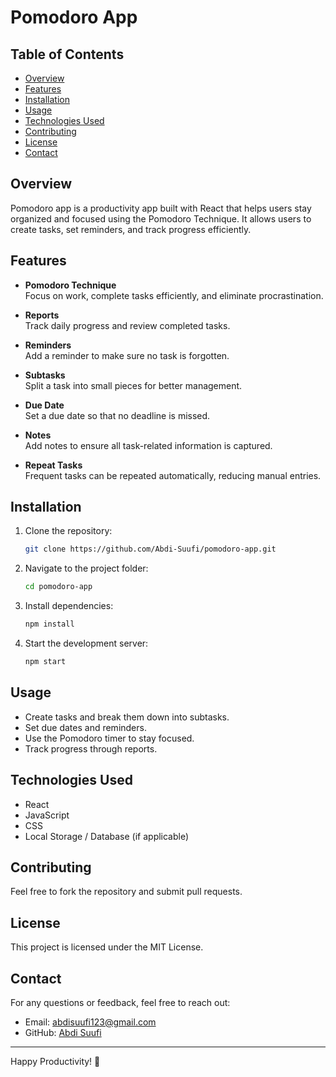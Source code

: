 # Pomodoro App

## Table of Contents
- [Overview](#overview)
- [Features](#features)
- [Installation](#installation)
- [Usage](#usage)
- [Technologies Used](#technologies-used)
- [Contributing](#contributing)
- [License](#license)
- [Contact](#contact)

## Overview
Pomodoro app is a productivity app built with React that helps users stay organized and focused using the Pomodoro Technique. It allows users to create tasks, set reminders, and track progress efficiently.

## Features

- **Pomodoro Technique**  
  Focus on work, complete tasks efficiently, and eliminate procrastination.

- **Reports**  
  Track daily progress and review completed tasks.
  
- **Reminders**  
  Add a reminder to make sure no task is forgotten.

- **Subtasks**  
  Split a task into small pieces for better management.

- **Due Date**  
  Set a due date so that no deadline is missed.

- **Notes**  
  Add notes to ensure all task-related information is captured.

- **Repeat Tasks**  
  Frequent tasks can be repeated automatically, reducing manual entries.

## Installation

1. Clone the repository:
   ```sh
   git clone https://github.com/Abdi-Suufi/pomodoro-app.git
   ```
2. Navigate to the project folder:
   ```sh
   cd pomodoro-app
   ```
3. Install dependencies:
   ```sh
   npm install
   ```
4. Start the development server:
   ```sh
   npm start
   ```

## Usage
- Create tasks and break them down into subtasks.
- Set due dates and reminders.
- Use the Pomodoro timer to stay focused.
- Track progress through reports.

## Technologies Used
- React
- JavaScript
- CSS
- Local Storage / Database (if applicable)

## Contributing
Feel free to fork the repository and submit pull requests.

## License
This project is licensed under the MIT License.

## Contact
For any questions or feedback, feel free to reach out:
- Email: abdisuufi123@gmail.com
- GitHub: [Abdi Suufi](https://github.com/Abdi-Suufi)

---
Happy Productivity! 🎯

